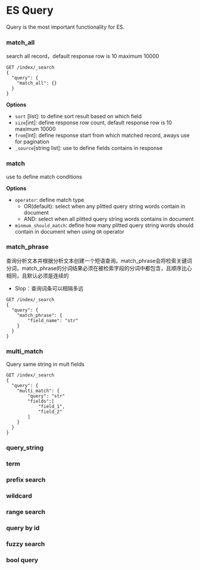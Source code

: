 # ES Query

Query is the most important functionality for  ES.

### match_all

search all  record，default response row is 10 maximum 10000

```
GET /index/_search
{
  "query": {
    "match_all": {}
  }
}
```

**Options**

- `sort` [list]: to define  sort result based on which field
- `size`[int]: define response row count, default response row is 10 maximum 10000
- `from`[int]: define response start from which matched record, aways use for pagination 
- `_source`[string list]: use to define  fields contains in response

### match

use to define match conditions

**Options**

- `operator`: define match type
  - OR(default): select when any plitted query string words contain in document 
  - AND:  select when all plitted query string words contains in document 
- `minmum_should_match`: define how many plitted query string words should contain in document when using `OR` operator

### match_phrase

查询分析文本并根据分析文本创建一个短语查询。match_phrase会将检索关键词分词，match_phrase的分词结果必须在被检索字段的分词中都包含，且顺序比心相同，且默认必须是连续的

- Slop：查询词条可以相隔多远

```
GET /index/_search
{
  "query": {
    "match_phrase": {
    	"field_name": "str"
    }
  }
}
```



### multi_match

Query same string in mult fields

```
GET /index/_search
{
  "query": {
    "multi_match": {
    	"query": "str"
    	"fields":[
    		"field_1",
    		"field_2"
    	]
    }
  }
}
```



### query_string

### term

### prefix search

### wildcard

### range search

### query by id

### fuzzy search

### bool query



